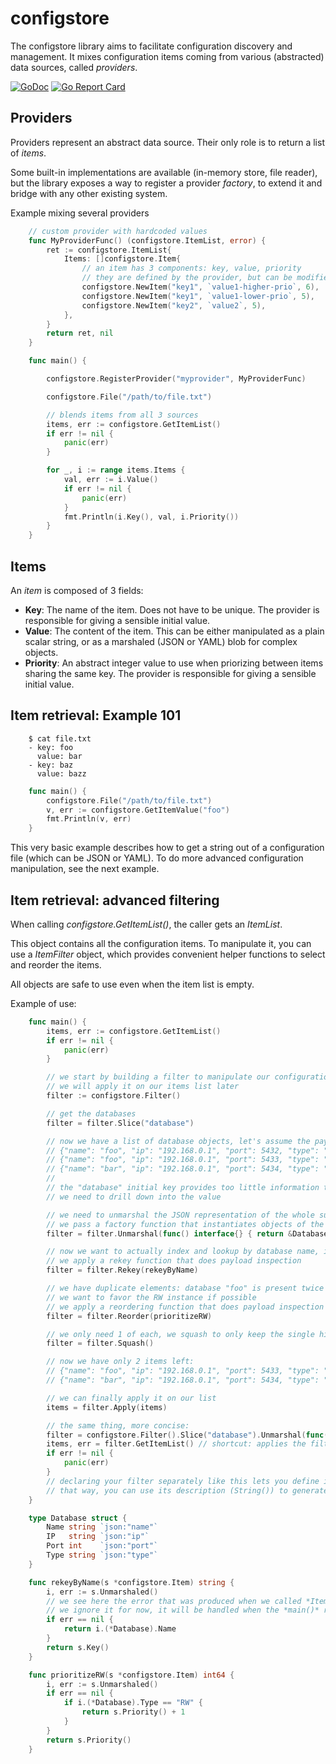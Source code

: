 # configstore

The configstore library aims to facilitate configuration discovery and management.
It mixes configuration items coming from various (abstracted) data sources, called *providers*.

[![GoDoc](https://godoc.org/github.com/ovh/configstore?status.svg)](https://godoc.org/github.com/ovh/configstore) [![Go Report Card](https://goreportcard.com/badge/github.com/ovh/configstore)](https://goreportcard.com/report/github.com/ovh/configstore)

## Providers

Providers represent an abstract data source. Their only role is to return a list of *items*.

Some built-in implementations are available (in-memory store, file reader), but the library exposes a way to register a provider *factory*, to extend it and bridge with any other existing system.

Example mixing several providers
```go
    // custom provider with hardcoded values
    func MyProviderFunc() (configstore.ItemList, error) {
        ret := configstore.ItemList{
            Items: []configstore.Item{
                // an item has 3 components: key, value, priority
                // they are defined by the provider, but can be modified later by the library user
                configstore.NewItem("key1", `value1-higher-prio`, 6),
                configstore.NewItem("key1", `value1-lower-prio`, 5),
                configstore.NewItem("key2", `value2`, 5),
            },
        }
        return ret, nil
    }

    func main() {

        configstore.RegisterProvider("myprovider", MyProviderFunc)

        configstore.File("/path/to/file.txt")

        // blends items from all 3 sources
        items, err := configstore.GetItemList()
        if err != nil {
            panic(err)
        }

        for _, i := range items.Items {
            val, err := i.Value()
            if err != nil {
                panic(err)
            }
            fmt.Println(i.Key(), val, i.Priority())
        }
    }
```

## Items

An *item* is composed of 3 fields:
* **Key**: The name of the item. Does not have to be unique. The provider is responsible for giving a sensible initial value.
* **Value**: The content of the item. This can be either manipulated as a plain scalar string, or as a marshaled (JSON or YAML) blob for complex objects.
* **Priority**: An abstract integer value to use when priorizing between items sharing the same key. The provider is responsible for giving a sensible initial value.

## Item retrieval: Example 101

```
    $ cat file.txt
    - key: foo
      value: bar
    - key: baz
      value: bazz
```

```go
    func main() {
        configstore.File("/path/to/file.txt")
        v, err := configstore.GetItemValue("foo")
        fmt.Println(v, err)
    }

```

This very basic example describes how to get a string out of a configuration file (which can be JSON or YAML).
To do more advanced configuration manipulation, see the next example.

## Item retrieval: advanced filtering

When calling *configstore.GetItemList()*, the caller gets an *ItemList*.

This object contains all the configuration items. To manipulate it, you can use a *ItemFilter* object, which provides convenient helper functions to select and reorder the items.

All objects are safe to use even when the item list is empty.

Example of use:
```go
    func main() {
        items, err := configstore.GetItemList()
        if err != nil {
            panic(err)
        }

        // we start by building a filter to manipulate our configuration items
        // we will apply it on our items list later
        filter := configstore.Filter()

        // get the databases
        filter = filter.Slice("database")

        // now we have a list of database objects, let's assume the payload resembles this:
        // {"name": "foo", "ip": "192.168.0.1", "port": 5432, "type": "RO"}
        // {"name": "foo", "ip": "192.168.0.1", "port": 5433, "type": "RW"}
        // {"name": "bar", "ip": "192.168.0.1", "port": 5434, "type": "RO"}
        //
        // the "database" initial key provides too little information to extract the data relating to a specific DB
        // we need to drill down into the value

        // we need to unmarshal the JSON representation of the whole sublist
        // we pass a factory function that instantiates objects of the correct concrete type
        filter = filter.Unmarshal(func() interface{} { return &Database{} })

        // now we want to actually index and lookup by database name, instead of the generic "database"
        // we apply a rekey function that does payload inspection
        filter = filter.Rekey(rekeyByName)

        // we have duplicate elements: database "foo" is present twice
        // we want to favor the RW instance if possible
        // we apply a reordering function that does payload inspection
        filter = filter.Reorder(prioritizeRW)

        // we only need 1 of each, we squash to only keep the single highest priority of each key
        filter = filter.Squash()

        // now we have only 2 items left:
        // {"name": "foo", "ip": "192.168.0.1", "port": 5433, "type": "RW"}
        // {"name": "bar", "ip": "192.168.0.1", "port": 5434, "type": "RO"}

        // we can finally apply it on our list
        items = filter.Apply(items)

        // the same thing, more concise:
        filter = configstore.Filter().Slice("database").Unmarshal(func() interface{} { return &Database{} }).Rekey(rekeyByName).Reorder(prioritizeRW).Squash()
        items, err = filter.GetItemList() // shortcut: applies the filter to the full list from configstore.GetItemList()
        if err != nil {
            panic(err)
        }
        // declaring your filter separately like this lets you define it globally and execute it later
        // that way, you can use its description (String()) to generate usage information.
    }

    type Database struct {
        Name string `json:"name"`
        IP   string `json:"ip"`
        Port int    `json:"port"`
        Type string `json:"type"`
    }

    func rekeyByName(s *configstore.Item) string {
        i, err := s.Unmarshaled()
        // we see here the error that was produced when we called *ItemList.Unmarshal(...)*
        // we ignore it for now, it will be handled when the *main()* retrieves the object.
        if err == nil {
            return i.(*Database).Name
        }
        return s.Key()
    }

    func prioritizeRW(s *configstore.Item) int64 {
        i, err := s.Unmarshaled()
        if err == nil {
            if i.(*Database).Type == "RW" {
                return s.Priority() + 1
            }
        }
        return s.Priority()
    }
    
```
